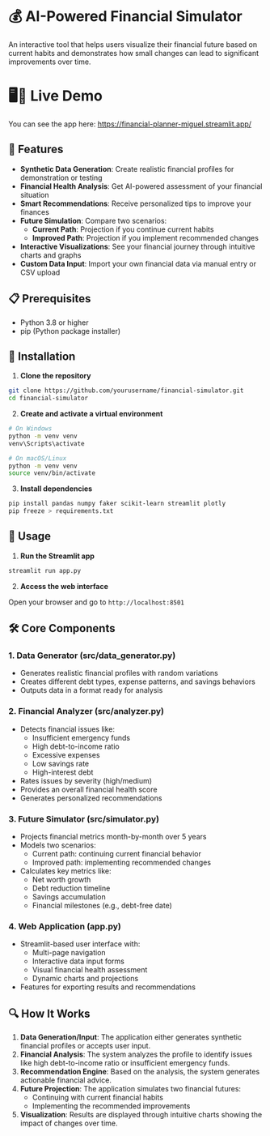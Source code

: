 # 💰 AI-Powered Financial Simulator

An interactive tool that helps users visualize their financial future based on current habits and demonstrates how small changes can lead to significant improvements over time.

# 🖥️🚀 Live Demo
You can see the app here: https://financial-planner-miguel.streamlit.app/

## 🌟 Features

- **Synthetic Data Generation**: Create realistic financial profiles for demonstration or testing
- **Financial Health Analysis**: Get AI-powered assessment of your financial situation
- **Smart Recommendations**: Receive personalized tips to improve your finances
- **Future Simulation**: Compare two scenarios:
  - **Current Path**: Projection if you continue current habits
  - **Improved Path**: Projection if you implement recommended changes
- **Interactive Visualizations**: See your financial journey through intuitive charts and graphs
- **Custom Data Input**: Import your own financial data via manual entry or CSV upload

## 📋 Prerequisites

- Python 3.8 or higher
- pip (Python package installer)

## 🚀 Installation

1. **Clone the repository**

```bash
git clone https://github.com/yourusername/financial-simulator.git
cd financial-simulator
```

2. **Create and activate a virtual environment**

```bash
# On Windows
python -m venv venv
venv\Scripts\activate

# On macOS/Linux
python -m venv venv
source venv/bin/activate
```

3. **Install dependencies**

```bash
pip install pandas numpy faker scikit-learn streamlit plotly
pip freeze > requirements.txt
```

## 🔧 Usage

1. **Run the Streamlit app**

```bash
streamlit run app.py
```

2. **Access the web interface**

Open your browser and go to `http://localhost:8501`



## 🛠️ Core Components

### 1. Data Generator (src/data_generator.py)
- Generates realistic financial profiles with random variations
- Creates different debt types, expense patterns, and savings behaviors
- Outputs data in a format ready for analysis

### 2. Financial Analyzer (src/analyzer.py)
- Detects financial issues like:
  - Insufficient emergency funds
  - High debt-to-income ratio
  - Excessive expenses
  - Low savings rate
  - High-interest debt
- Rates issues by severity (high/medium)
- Provides an overall financial health score
- Generates personalized recommendations

### 3. Future Simulator (src/simulator.py)
- Projects financial metrics month-by-month over 5 years
- Models two scenarios:
  - Current path: continuing current financial behavior
  - Improved path: implementing recommended changes
- Calculates key metrics like:
  - Net worth growth
  - Debt reduction timeline
  - Savings accumulation
  - Financial milestones (e.g., debt-free date)

### 4. Web Application (app.py)
- Streamlit-based user interface with:
  - Multi-page navigation
  - Interactive data input forms
  - Visual financial health assessment
  - Dynamic charts and projections
- Features for exporting results and recommendations

## 🔍 How It Works

1. **Data Generation/Input**: The application either generates synthetic financial profiles or accepts user input.
2. **Financial Analysis**: The system analyzes the profile to identify issues like high debt-to-income ratio or insufficient emergency funds.
3. **Recommendation Engine**: Based on the analysis, the system generates actionable financial advice.
4. **Future Projection**: The application simulates two financial futures:
   - Continuing with current financial habits
   - Implementing the recommended improvements
5. **Visualization**: Results are displayed through intuitive charts showing the impact of changes over time.